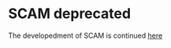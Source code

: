 SCAM deprecated
============
The developedment of SCAM is continued [here](https://github.com/ludwig247/DeSCAM) 
